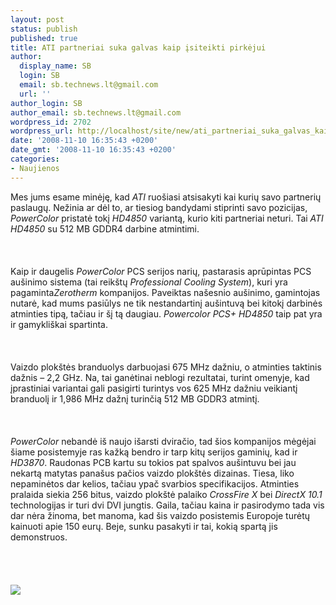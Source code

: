 ```yaml
---
layout: post
status: publish
published: true
title: ATI partneriai suka galvas kaip įsiteikti pirkėjui
author:
  display_name: SB
  login: SB
  email: sb.technews.lt@gmail.com
  url: ''
author_login: SB
author_email: sb.technews.lt@gmail.com
wordpress_id: 2702
wordpress_url: http://localhost/site/new/ati_partneriai_suka_galvas_kaip_isiteikti_pirkejui/
date: '2008-11-10 16:35:43 +0200'
date_gmt: '2008-11-10 16:35:43 +0200'
categories:
- Naujienos
---
```

<p>Mes jums esame minėję, kad <i>ATI</i> ruošiasi atsisakyti kai kurių savo partnerių paslaugų. Nežinia ar dėl to, ar tiesiog bandydami stiprinti savo pozicijas, <i>PowerColor</i> pristatė tokį <i>HD4850</i> variantą, kurio kiti partneriai neturi. Tai <i>ATI HD4850</i> su 512 MB GDDR4 darbine atmintimi.<br />
<br><br />
<br>Kaip ir daugelis <i>PowerColor</i> PCS serijos narių, pastarasis aprūpintas PCS aušinimo sistema (tai reikštų <i>Professional Cooling System</i>), kuri yra pagaminta<i>Zerotherm</i> kompanijos. Paveiktas našesnio aušinimo, gamintojas nutarė, kad mums pasiūlys ne tik nestandartinį aušintuvą bei kitokį darbinės atminties tipą, tačiau ir šį tą daugiau. <i>Powercolor PCS+ HD4850</i> taip pat yra ir gamykliškai spartinta.<br />
<br><br />
<br>Vaizdo plokštės branduolys darbuojasi 675 MHz dažniu, o atminties taktinis dažnis – 2,2 GHz. Na, tai ganėtinai neblogi rezultatai, turint omenyje, kad įprastiniai variantai gali pasigirti turintys vos 625 MHz dažniu veikiantį branduolį ir 1,986 MHz dažnį turinčią 512 MB GDDR3 atmintį.<br />
<br><br />
<br><i>PowerColor</i> nebandė iš naujo išarsti dviračio, tad šios kompanijos mėgėjai šiame posistemyje ras kažką bendro ir tarp kitų serijos gaminių, kad ir <i>HD3870</i>. Raudonas PCB kartu su tokios pat spalvos aušintuvu bei jau nekartą matytas panašus pačios vaizdo plokštės dizainas. Tiesa, liko nepaminėtos dar kelios, tačiau ypač svarbios specifikacijos. Atminties pralaida siekia 256 bitus, vaizdo plokštė palaiko <i>CrossFire X</i> bei <i>DirectX 10.1</i> technologijas ir turi dvi DVI jungtis. Gaila, tačiau kaina ir pasirodymo tada vis dar nėra žinoma, bet manoma, kad šis vaizdo posistemis Europoje turėtų kainuoti apie 150 eurų. Beje, sunku pasakyti ir tai, kokią spartą jis demonstruos.<br />
<br><br />
<br><br><img src="http://www.fudzilla.com/images/stories/2008/November/General%20News/powercolor_hd4850pcsgddr4_1.jpg"><br><br />
<br><br />
<br><br />
<br></p>
